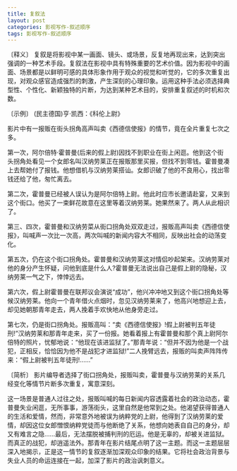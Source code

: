 ```yaml
---
title: 复叙法
layout: post
categories: 影视写作-叙述顺序
tags: 影视写作-叙述顺序
---
```


〔释义〕 复叙是将影视中某一画面、镜头、或场景，反复地再现出来，达到突出强调的一种艺术手段。复叙法在影视中具有特殊重要的艺术价值。因为影视中的画面、场景都是以鲜明可感的具体形象作用于观众的视觉和听觉的，它的多次重复出现，对观众感官造成强烈的刺激，产生深刻的心理印象。运用这种手法必须选择典型性、个性化、新颖独特的片断，为达到某种艺术目的，安排重复叙述的时机和次数。

〔示例〕 (民主德国)亨·凯西：《科伦上尉》

影片中有一报贩在街头拐角高声叫卖《西德信使报》的情节，竟在全片重复七次之多。

第一次，阿尔倍特·霍普曼(后来的假上尉)因找不到职业在街上闲逛。他到这个街头拐角处看见一个女郎名叫汉纳劳莱正在报贩那里买报，但找不到零钱。霍普曼凑上去帮她付了报钱。他想借机与汉纳劳莱搭讪。女郎识破了他的不良用心，找出零钱还给了他，匆忙离去。

第二次，霍普曼已经被人误认为是阿尔倍特上尉。他此时应市长邀请赴宴，又来到这个街口。他买了一束鲜花故意在这里等着汉纳劳莱。她果然来了。两人从此相识了。

第三、四次，霍普曼和汉纳劳菜从街口拐角处双双走过，报贩高声叫卖《西德信使报》，叫喊声一次比一次高，两次叫喊的新闻内容大不相同，反映出社会的动荡变化。

第五次，仍在这个街口拐角处。霍普曼和汉纳劳莱这对情侣吵起架来。汉纳劳莱对他的身分产生怀疑，问他到底是什么人?霍普曼无法说出自己是假上尉的隐秘，汉纳劳莱一气之下，悻悻远去。

第六次，假上尉霍普曼在联邦议会演说“成功”，他兴冲冲地又到这个街口拐角处等候汉纳劳莱。他向一个青年借火点烟时，忽见汉纳劳莱来了，他高兴地想迎上去，却见她朝那青年走去，两人挽着手欢快地从他身旁走过。

第七次，仍是街口拐角处。报贩高叫：“卖《西德信使报》!假上尉被判五年徒刑!”汉纳劳莱和那青年走来，买了一份报。她看着报上有霍普曼和那个真上尉阿尔倍特的照片，忧郁地说：“他现在该进监狱了。”那青年说：“但并不因为他是一个战犯，正相反，恰恰因为他不是战犯才进监狱!”二人挽臂远去，报贩的叫卖声阵阵传来：“假上尉被判五年徒刑!……”

〔简析〕 影片编导者选择了街口拐角处，报贩叫卖，霍普曼与汉纳劳莱的关系几经变化等情节片断多次重复，寓意深刻。

这一场景是普通人过往之处，报贩叫喊的每日新闻内容透露着社会的政治动态，霍普曼失业闲逛，无所事事，游荡街头，这里自然是他常到之处。他渴望获得普通人的生活和爱情，然而，非常意外地被误为纳粹党的上尉，他得到了汉纳劳莱的爱情，却因这位女郎憎恨纳粹党徒而与他断绝了关系，他想向她表自自己的身分，却又有难言之隐……最后，无法摆脱被捕判刑的厄运。他是无辜的，却被关进监狱。而真正的战犯，却逍遥法外。那青年在影片结尾点明了这一主题。而这一主题层层深入地揭示，正是这一情节的复叙逐渐加深观众印象的结果。它将社会政治背景与失业人员的命运连接在一起，加深了影片的政治讽刺意义。 